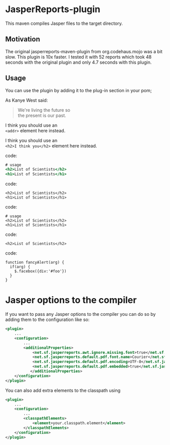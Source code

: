 JasperReports-plugin
=============

This maven compiles Jasper files to the target directory.

Motivation
----------
The original jasperreports-maven-plugin from org.codehaus.mojo was a bit slow. This plugin is 10x faster. I tested it with 52 reports which took 48 seconds with the original plugin and only 4.7 seconds with this plugin.

Usage
-----
You can use the plugin by adding it to the plug-in section in your pom;

As Kanye West said:

> We're living the future so  
> the present is our past.

I think you should use an  
`<addr>` element here instead.

I think you should use an  
`<h2>I think you</h2>` element here instead.

code:
```gfdпва!@#$%^&*()_+[]}{;'<>?.hbs
# usage
<h2>List of Scientists</h2>
<h1>List of Scientists</h1>
```

code:
```htm-l
<h2>List of Scientists</h2>
<h1>List of Scientists</h1>
```

code:

    # usage
    <h2>List of Scientists</h2>
    <h1>List of Scientists</h1>

code:

    <h2>List of Scientists</h2>

code:

    function fancyAlert(arg) {
      if(arg) {
        $.facebox({div:'#foo'})
      }
    }

<h1>Jasper options to the compiler</h1>

If you want to pass any Jasper options to the compiler you can do so by adding them to the configuration like so:

```xml
<plugin>
	...
	<configuration>
		...
		<additionalProperties>
			<net.sf.jasperreports.awt.ignore.missing.font>true</net.sf.jasperreports.awt.ignore.missing.font>
			<net.sf.jasperreports.default.pdf.font.name>Courier</net.sf.jasperreports.default.pdf.font.name>
			<net.sf.jasperreports.default.pdf.encoding>UTF-8</net.sf.jasperreports.default.pdf.encoding>
			<net.sf.jasperreports.default.pdf.embedded>true</net.sf.jasperreports.default.pdf.embedded>
           </additionalProperties>
	</configuration>
</plugin>
```

You can also add extra elements to the classpath using

```xml
<plugin>
	...
	<configuration>
		...
		<classpathElements>
			<element>your.classpath.element</element>
        </classpathElements>
	</configuration>
</plugin>
```
